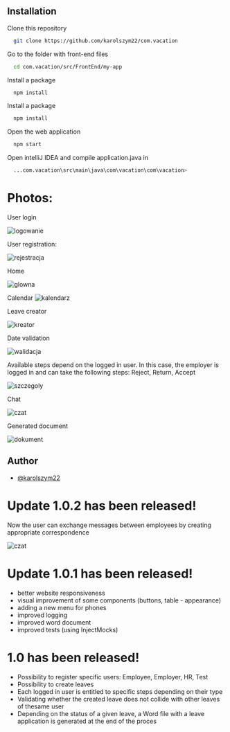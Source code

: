 ## Installation

Clone this repository

```bash
  git clone https://github.com/karolszym22/com.vacation
```
 
Go to the folder with front-end files

```bash
  cd com.vacation/src/FrontEnd/my-app
```
Install a package
```bash
  npm install
```
Install a package
```bash
  npm install
```
Open the web application
```bash
  npm start
```
Open intelliJ IDEA and 
compile application.java in
```bash
  ...com.vacation\src\main\java\com\vacation\com\vacation> 

```
# Photos:



User login

![logowanie](https://github.com/karolszym22/com.vacation/assets/32464644/795f1140-8701-44f9-b4ca-f9b1d9fe17fa)


User registration:

![rejestracja](https://github.com/karolszym22/com.vacation/assets/32464644/7682a645-3fab-40c6-b446-13058ca91a7b)



Home

![glowna](https://github.com/karolszym22/com.vacation/assets/32464644/98b58e74-b790-4ca0-a172-3483eabf1328)

Calendar
![kalendarz](https://github.com/karolszym22/com.vacation/assets/32464644/d370ff47-33fd-4978-9206-5b20fb81c588)


Leave creator

![kreator](https://github.com/karolszym22/com.vacation/assets/32464644/b9564913-8d52-4c04-a22a-1b930a69691f)


Date validation

![walidacja](https://github.com/karolszym22/com.vacation/assets/32464644/1f2d04ca-e708-43e5-8df4-a10f1d126e96)





Available steps depend on the logged in user. In this case, the employer is logged in and can take the following steps: Reject, Return, Accept

![szczegoly](https://github.com/karolszym22/com.vacation/assets/32464644/7bcedc08-e17f-4c3c-bb8a-5fc4bbd67569)

Chat

![czat](https://github.com/karolszym22/com.vacation/assets/32464644/b9e890ce-f9aa-46dd-b4c8-a1b00cec9306)



Generated document

![dokument](https://github.com/karolszym22/com.vacation/assets/32464644/52ae8aaf-f57b-460b-af96-da2522bae662)


## Author

- [@karolszym22](https://github.com/karolszym22)




# Update 1.0.2 has been released!

Now the user can exchange messages between employees by creating appropriate correspondence


![czat](https://github.com/karolszym22/com.vacation/assets/32464644/1b1f9a8f-ad0e-4d06-ba35-6a07b3790286)












# Update 1.0.1 has been released!

- better website responsiveness
 - visual improvement of some components (buttons, table - appearance)
- adding a new menu for phones
- improved logging
- improved word document
- improved tests (using InjectMocks)












# 1.0 has been released!

 - Possibility to register specific users: Employee, Employer, HR, Test
- Possibility to create leaves
- Each logged in user is entitled to specific steps depending on their type
- Validating whether the created leave does not collide with other leaves of thesame user
- Depending on the status of a given leave, a Word file with a leave application is
generated at the end of the proces













